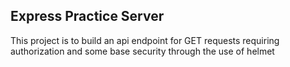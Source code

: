 ## Express Practice Server 
This project is to build an api endpoint for GET requests requiring authorization and some base security through the use of helmet
